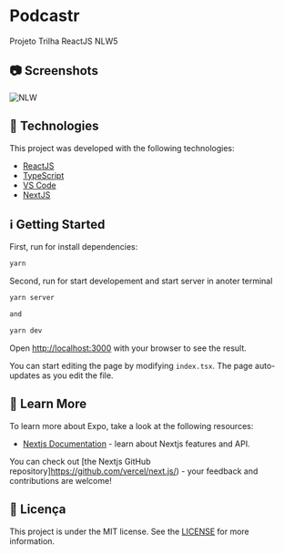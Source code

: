 
# Podcastr
Projeto Trilha ReactJS NLW5

## 📷 Screenshots

![NLW](https://user-images.githubusercontent.com/43748428/115903113-9849da00-a439-11eb-8a6b-7d9192acdc70.png)

## :rocket: Technologies

This project was developed with the following technologies:

- [ReactJS](https://pt-br.reactjs.org//)
- [TypeScript](https://www.typescriptlang.org/)
- [VS Code](https://code.visualstudio.com/)
- [NextJS](https://nextjs.org/)


## :information_source: Getting Started

First, run for install dependencies:

```bash
yarn

```

Second, run for start developement and start server in anoter terminal

```bash
yarn server

and

yarn dev
```

Open [http://localhost:3000](http://localhost:3000) with your browser to see the result.

You can start editing the page by modifying `index.tsx`. The page auto-updates as you edit the file.

## :bookmark: Learn More

To learn more about Expo, take a look at the following resources:

- [Nextjs Documentation](https://nextjs.org/docs) - learn about Nextjs features and API.


You can check out [the Nextjs GitHub repository]https://github.com/vercel/next.js/) - your feedback and contributions are welcome!

## :memo: Licença
This project is under the MIT license. See the [LICENSE](https://github.com/lukemorales/react-native-design-code/blob/master/LICENSE) for more information.


